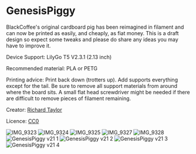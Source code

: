 # GenesisPiggy

BlackCoffee's original cardboard pig has been reimagined in filament and can now be printed as easily, and cheaply, as fiat money. This is a draft design so expect some tweaks and please do share any ideas you may have to improve it.

Device Support: LilyGo T5 V2.3.1 (2.13 inch)

Recommended material: PLA or PETG

Printing advice: Print back down (trotters up). Add supports everything except for the tail. Be sure to remove all support materials from around where the board sits. A small flat head screwdriver might be needed if there are difficult to remove pieces of filament remaining.

Creator: [Richard Taylor](https://njump.me/npub1dwekunm9w9agazkwcq88ymxmj0j3qgxcu4mwfqnjqvyusa9cuxrs0wsqel)

Licence: [CC0](https://creativecommons.org/publicdomain/zero/1.0/)

![IMG_9323](https://github.com/user-attachments/assets/d925bf44-da63-4864-bc16-b5a662f250e7)
![IMG_9324](https://github.com/user-attachments/assets/121ad325-6c4c-4611-a261-f13d4831994b)
![IMG_9325](https://github.com/user-attachments/assets/1bccaa51-f7f1-4f6e-ae79-1ea391f78ca0)
![IMG_9327](https://github.com/user-attachments/assets/6cf10506-aea2-42d8-82c3-e14b01e3c5c7)
![IMG_9328](https://github.com/user-attachments/assets/ee05b1a7-a6e5-410b-b02c-32db43d8dcd5)
![GenesisPiggy v21 1](https://github.com/user-attachments/assets/0915f32e-7d35-4317-b4cf-7228ee982100)
![GenesisPiggy v21 2](https://github.com/user-attachments/assets/300da431-e8c5-4d9c-a2e2-b834fef35ec8)
![GenesisPiggy v21 3](https://github.com/user-attachments/assets/758dcb20-e64b-44a8-8d90-38cbefd2fad4)
![GenesisPiggy v21 4](https://github.com/user-attachments/assets/a76b32d2-8168-4cc2-9aaf-6e6c1f605d7b)
